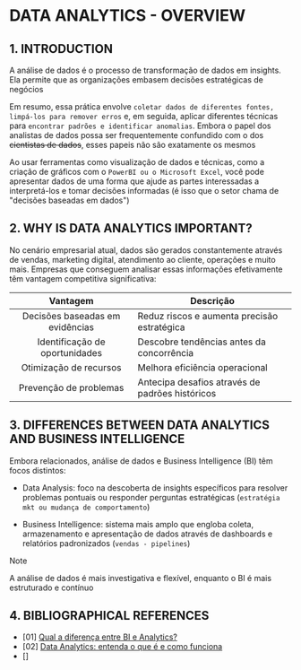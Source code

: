 # DATA ANALYTICS - OVERVIEW

## 1. INTRODUCTION

A análise de dados é o processo de transformação de dados em insights. Ela permite que as organizações embasem decisões estratégicas de negócios

Em resumo, essa prática envolve `coletar dados de diferentes fontes, limpá-los para remover erros` e, em seguida, aplicar diferentes técnicas para `encontrar padrões e identificar anomalias`. Embora o papel dos analistas de dados possa ser frequentemente confundido com o dos ~~cientistas de dados~~, esses papeis não são exatamente os mesmos

Ao usar ferramentas como visualização de dados e técnicas, como a criação de gráficos com o `PowerBI ou o Microsoft Excel`, você pode apresentar dados de uma forma que ajude as partes interessadas a interpretá-los e tomar decisões informadas (é isso que o setor chama de "decisões baseadas em dados")

## 2. WHY IS DATA ANALYTICS IMPORTANT?

No cenário empresarial atual, dados são gerados constantemente através de vendas, marketing digital, atendimento ao cliente, operações e muito mais. Empresas que conseguem analisar essas informações efetivamente têm vantagem competitiva significativa:

| Vantagem                        | Descrição                                       |
|:-------------------------------:|-------------------------------------------------|
| Decisões baseadas em evidências | Reduz riscos e aumenta precisão estratégica     |
| Identificação de oportunidades  | Descobre tendências antes da concorrência       |
| Otimização de recursos          | Melhora eficiência operacional                  |
| Prevenção de problemas          | Antecipa desafios através de padrões históricos |

## 3. DIFFERENCES BETWEEN DATA ANALYTICS AND BUSINESS INTELLIGENCE

Embora relacionados, análise de dados e Business Intelligence (BI) têm focos distintos:

- Data Analysis: foco na descoberta de insights específicos para resolver problemas pontuais ou responder perguntas estratégicas
(`estratégia mkt ou mudança de comportamento`)

- Business Intelligence: sistema mais amplo que engloba coleta, armazenamento e apresentação de dados através de dashboards e relatórios padronizados (`vendas - pipelines`)

> [!NOTE]
> A análise de dados é mais investigativa e flexível, enquanto o BI é mais estruturado e contínuo

## 4. BIBLIOGRAPHICAL REFERENCES

- [01] [Qual a diferença entre BI e Analytics?](https://www.youtube.com/watch?v=3L240DfhbAk)
- [02] [Data Analytics: entenda o que é e como funciona](https://sebrae.com.br/sites/PortalSebrae/data-analytics-entenda-o-que-e-e-como-funciona,8f9bdb9d683a6810VgnVCM1000001b00320aRCRD)
- [] []()
